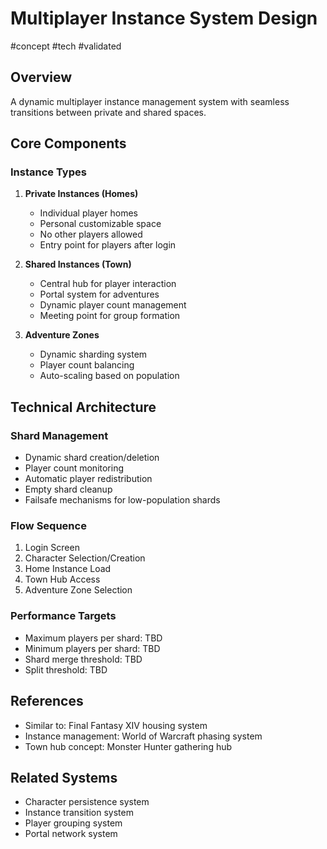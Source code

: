 # Multiplayer Instance System Design

#concept #tech #validated

## Overview
A dynamic multiplayer instance management system with seamless transitions between private and shared spaces.

## Core Components

### Instance Types
1. **Private Instances (Homes)**
   - Individual player homes
   - Personal customizable space
   - No other players allowed
   - Entry point for players after login

2. **Shared Instances (Town)**
   - Central hub for player interaction
   - Portal system for adventures
   - Dynamic player count management
   - Meeting point for group formation

3. **Adventure Zones**
   - Dynamic sharding system
   - Player count balancing
   - Auto-scaling based on population

## Technical Architecture

### Shard Management
- Dynamic shard creation/deletion
- Player count monitoring
- Automatic player redistribution
- Empty shard cleanup
- Failsafe mechanisms for low-population shards

### Flow Sequence
1. Login Screen
2. Character Selection/Creation
3. Home Instance Load
4. Town Hub Access
5. Adventure Zone Selection

### Performance Targets
- Maximum players per shard: TBD
- Minimum players per shard: TBD
- Shard merge threshold: TBD
- Split threshold: TBD

## References
- Similar to: Final Fantasy XIV housing system
- Instance management: World of Warcraft phasing system
- Town hub concept: Monster Hunter gathering hub

## Related Systems
- Character persistence system
- Instance transition system
- Player grouping system
- Portal network system 